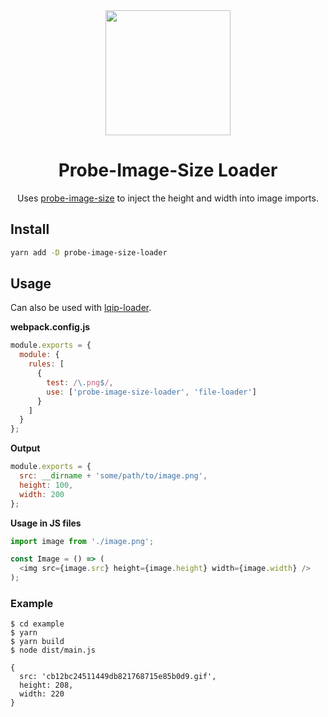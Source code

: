 <div align="center">
  <a href="https://github.com/webpack/webpack">
    <img width="200" height="200"
      src="https://cdn.rawgit.com/webpack/media/e7485eb2/logo/icon.svg">
  </a>
  <h1>Probe-Image-Size Loader</h1>
  <p>Uses <a href="https://github.com/nodeca/probe-image-size">probe-image-size</a> to inject the height and width into image imports.</p>
</div>

## Install

```bash
yarn add -D probe-image-size-loader
```

## Usage

Can also be used with [lqip-loader](https://github.com/zouhir/lqip-loader).

**webpack.config.js**

```javascript
module.exports = {
  module: {
    rules: [
      {
        test: /\.png$/,
        use: ['probe-image-size-loader', 'file-loader']
      }
    ]
  }
};
```

**Output**

```javascript
module.exports = {
  src: __dirname + 'some/path/to/image.png',
  height: 100,
  width: 200
};
```

**Usage in JS files**

```javascript
import image from './image.png';

const Image = () => (
  <img src={image.src} height={image.height} width={image.width} />
);
```

### Example

```
$ cd example
$ yarn
$ yarn build
$ node dist/main.js

{
  src: 'cb12bc24511449db821768715e85b0d9.gif',
  height: 208,
  width: 220
}
```
